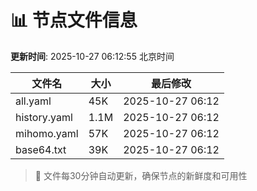 # 📊 节点文件信息

**更新时间**: 2025-10-27 06:12:55 北京时间

| 文件名 | 大小 | 最后修改 |
|--------|------|----------|
| all.yaml | 45K | 2025-10-27 06:12 |
| history.yaml | 1.1M | 2025-10-27 06:12 |
| mihomo.yaml | 57K | 2025-10-27 06:12 |
| base64.txt | 39K | 2025-10-27 06:12 |

> 🔄 文件每30分钟自动更新，确保节点的新鲜度和可用性
